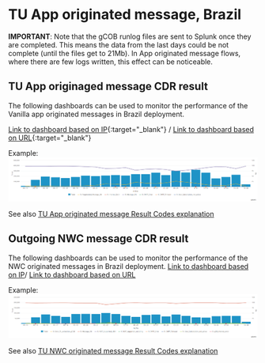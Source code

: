 # TU App originated message, Brazil

**IMPORTANT**: Note that the gCOB runlog files are sent to Splunk once they are completed. This means the data from the last days could be not complete (until the files get to 21Mb). In App originated message flows, where there are few logs written, this effect can be noticeable.

## TU App originaged message CDR result

The following dashboards can be used to monitor the performance of the Vanilla app originated messages in Brazil deployment.

[Link to dashboard based on IP](https://10.253.1.11/en-US/app/tugo/report?sid=1465832743.3076.mia-spl-sch01&s=%2FservicesNS%2Fnobody%2Ftugo%2Fsaved%2Fsearches%2FTEEN_BR_Outgoing_Vanilla_Message_CDRs){:target="_blank"} / [Link to dashboard based on URL](https://mia-splunk.tefcomms.com/en-US/app/tugo/report?sid=1465832743.3076.mia-spl-sch01&s=%2FservicesNS%2Fnobody%2Ftugo%2Fsaved%2Fsearches%2FTEEN_BR_Outgoing_Vanilla_Message_CDRs){:target="_blank"}

Example:
![Embed_TEEN_BR_Outgoing_Vanilla_Message_CDRs](images/Embed_TEEN_BR_Outgoing_Vanilla_Message_CDRs.png)

See also [TU App originated message Result Codes explanation](../../reportdata/App_Orig_Vanilla_message_resultCodes_explanation.md)

## Outgoing NWC message CDR result

The following dashboards can be used to monitor the performance of the NWC originated messages in Brazil deployment.
[Link to dashboard based on IP](https://10.253.1.11/en-US/app/tugo/report?sid=1465834496.4062.mia-spl-sch01&s=%2FservicesNS%2Fnobody%2Ftugo%2Fsaved%2Fsearches%2FTEEN_BR_Outgoing_NWC_Message_CDRs)/ [Link to dashboard based on URL](https://mia-splunk.tefcomms.com/en-US/app/tugo/report?sid=1465834496.4062.mia-spl-sch01&s=%2FservicesNS%2Fnobody%2Ftugo%2Fsaved%2Fsearches%2FTEEN_BR_Outgoing_NWC_Message_CDRs)

Example:
![Embed_TEEN_BR_Outgoing_NWC_Message_CDR](images/Embed_TEEN_BR_Outgoing_NWC_Message_CDRs.png)

See also [TU NWC originated message Result Codes explanation](../../reportdata/App_Orig_NWC_message_resultCodes_explanation.md)

